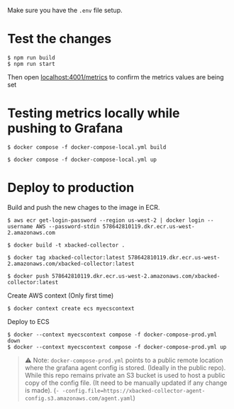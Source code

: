 Make sure you have the `.env` file setup.

# Test the changes
```
$ npm run build
$ npm run start
```
Then open [localhost:4001/metrics]() to confirm the metrics values are being set

# Testing metrics locally while pushing to Grafana
```
$ docker compose -f docker-compose-local.yml build
```
```
$ docker compose -f docker-compose-local.yml up
```

# Deploy to production

Build and push the new chages to the image in ECR.
```
$ aws ecr get-login-password --region us-west-2 | docker login --username AWS --password-stdin 578642810119.dkr.ecr.us-west-2.amazonaws.com
```
```
$ docker build -t xbacked-collector .
```
```
$ docker tag xbacked-collector:latest 578642810119.dkr.ecr.us-west-2.amazonaws.com/xbacked-collector:latest
```
```
$ docker push 578642810119.dkr.ecr.us-west-2.amazonaws.com/xbacked-collector:latest
```
Create AWS context (Only first time)
```
$ docker context create ecs myecscontext
```
Deploy to ECS
```
$ docker --context myecscontext compose -f docker-compose-prod.yml down
$ docker --context myecscontext compose -f docker-compose-prod.yml up
```

> :warning: Note: `docker-compose-prod.yml` points to a public remote location where the grafana agent config is stored. (Ideally in the public repo).
> While this repo remains private an S3 bucket is used to host a public copy of the config file. (It need to be manually updated if any change is made).
(`- -config.file=https://xbacked-collector-agent-config.s3.amazonaws.com/agent.yaml`)